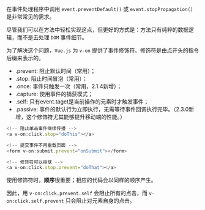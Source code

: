 在事件处理程序中调用 `event.preventDefault()` 或 `event.stopPropagation()` 是非常常见的需求。

尽管我们可以在方法中轻松实现这点，但更好的方式是：方法只有纯粹的数据逻辑，而不是去处理 `DOM` 事件细节。

为了解决这个问题，`Vue.js` 为 `v-on` 提供了事件修饰符。修饰符是由点开头的指令后缀来表示的。

- .prevent: 阻止默认时间（常用）；
- .stop: 阻止时间冒泡（常用）；
- .once: 事件只触发一次（常用，2.1.4新增）；
- .capture: 使用事件的捕获模式；
- .self: 只有event.taget是当前操作的元素时才触发事件；
- .passive: 事件的默认行为立即执行，无需等待事件回调执行完毕。（2.3.0新增，这个修饰符尤其能够提升移动端的性能。）

```js
<!-- 阻止单击事件继续传播 -->
<a v-on:click.stop="doThis"></a>

<!-- 提交事件不再重载页面 -->
<form v-on:submit.prevent="onSubmit"></form>

<!-- 修饰符可以串联 -->
<a v-on:click.stop.prevent="doThat"></a>
```

使用修饰符时，**顺序**很重要；相应的代码会以同样的顺序产生。

因此，用 `v-on:click.prevent.self` 会阻止所有的点击，而 `v-on:click.self.prevent` 只会阻止对元素自身的点击。
